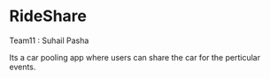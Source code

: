 # RideShare
  Team11 : Suhail Pasha

  Its a car pooling app where users can share the  car for the perticular events.
